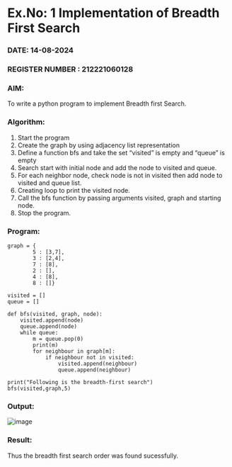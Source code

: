 # Ex.No: 1  Implementation of Breadth First Search 
### DATE: 14-08-2024                                                                        
### REGISTER NUMBER : 212221060128
### AIM: 
To write a python program to implement Breadth first Search. 
### Algorithm:
1. Start the program
2. Create the graph by using adjacency list representation
3. Define a function bfs and take the set “visited” is empty and “queue” is empty
4. Search start with initial node and add the node to visited and queue.
5. For each neighbor node, check node is not in visited then add node to visited and queue list.
6.  Creating loop to print the visited node.
7.   Call the bfs function by passing arguments visited, graph and starting node.
8.   Stop the program.
### Program:
```
graph = {
        5 : [3,7],
        3 : [2,4],
        7 : [8],
        2 : [],
        4 : [8],
        8 : []}

visited = []
queue = []

def bfs(visited, graph, node):
    visited.append(node)
    queue.append(node)
    while queue:
        m = queue.pop(0)
        print(m)
        for neighbour in graph[m]:
            if neighbour not in visited:
                visited.append(neighbour)
                queue.append(neighbour)

print("Following is the breadth-first search")
bfs(visited,graph,5)
```
### Output:
![image](https://github.com/user-attachments/assets/2e544ada-c52a-4c76-83da-a1b984b2f024)




### Result:
Thus the breadth first search order was found sucessfully.
